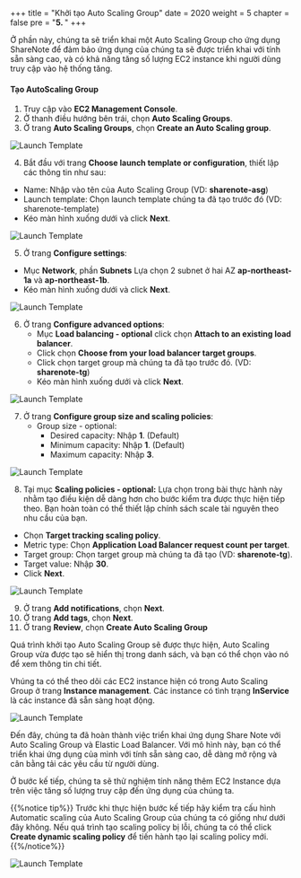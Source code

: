 +++
title = "Khởi tạo Auto Scaling Group"
date = 2020
weight = 5
chapter = false
pre = "<b>5. </b>"
+++

Ở phần này, chúng ta sẽ triển khai một Auto Scaling Group cho ứng dụng ShareNote để đảm bảo ứng dụng của chúng ta sẽ được triển khai với tính sẵn sàng cao, và có khả năng tăng số lượng EC2 instance khi người dùng truy cập vào hệ thống tăng.

#### Tạo AutoScaling Group

1. Truy cập vào **EC2 Management Console**.
2. Ở thanh điều hướng bên trái, chọn **Auto Scaling Groups**.
3. Ở trang **Auto Scaling Groups**, chọn **Create an Auto Scaling group**.

![Launch Template](/images/asg/034.png?width=90pc)

4. Bắt đầu với trang **Choose launch template or configuration**, thiết lập các thông tin như sau:
  + Name: Nhập vào tên của Auto Scaling Group (VD: **sharenote-asg**)
  + Launch template: Chọn launch template chúng ta đã tạo trước đó (VD: sharenote-template)
  + Kéo màn hình xuống dưới và click **Next**.

![Launch Template](/images/asg/035.png?width=90pc)

5. Ở trang **Configure settings**:
  + Mục **Network**, phần **Subnets**  Lựa chọn 2 subnet ở hai AZ  **ap-northeast-1a** và **ap-northeast-1b**.
  + Kéo màn hình xuống dưới và click **Next**.

![Launch Template](/images/asg/036.png?width=90pc)

6. Ở trang **Configure advanced options**:
   + Mục **Load balancing - optional** click chọn **Attach to an existing load balancer**.
   + Click chọn **Choose from your load balancer target groups**.
   + Click chọn target group  mà chúng ta đã tạo trước đó. (VD: **sharenote-tg**)
   + Kéo màn hình xuống dưới và click **Next**.

![Launch Template](/images/asg/037.png?width=90pc)

7. Ở trang **Configure group size and scaling policies**:
    - Group size - optional:
      - Desired capacity: Nhập **1**. (Default)
      - Minimum capacity: Nhập **1**. (Default)
      - Maximum capacity: Nhập **3**.

![Launch Template](/images/asg/038.png?width=90pc)

8. Tại mục **Scaling policies - optional:** Lựa chọn trong bài thực hành này nhằm tạo điều kiện dễ dàng hơn cho bước kiểm tra được thực hiện tiếp theo. Bạn hoàn toàn có thể thiết lập chính sách scale tài nguyên theo nhu cầu của bạn.
  + Chọn **Target tracking scaling policy**.
  + Metric type: Chọn **Application Load Balancer request count per target**.
  + Target group: Chọn target group mà chúng ta đã tạo (VD: **sharenote-tg**).
  + Target value: Nhập **30**.
  + Click **Next**.

![Launch Template](/images/asg/039.png?width=90pc)

9. Ở trang **Add notifications**, chọn **Next**.
10. Ở trang **Add tags**, chọn **Next**.
11. Ở trang **Review**, chọn **Create Auto Scaling Group**

Quá trình khởi tạo Auto Scaling Group sẽ được thực hiện, Auto Scaling Group vừa được tạo sẽ hiển thị trong danh sách, và bạn có thể chọn vào nó để xem thông tin chi tiết. 

Vhúng ta có thể theo dõi các EC2 instance hiện có trong Auto Scaling Group ở trang **Instance management**. Các instance có tình trạng **InService** là các instance đã sẵn sàng hoạt động.

![Launch Template](/images/asg/040.png?width=90pc)


Đến đây, chúng ta đã hoàn thành việc triển khai ứng dụng Share Note với Auto Scaling Group và Elastic Load Balancer. Với mô hình này, bạn có thể triển khai ứng dụng của mình với tính sẵn sàng cao, dễ dàng mở rộng và cân bằng tải các yêu cầu từ người dùng.

Ở bước kế tiếp, chúng ta sẽ thử nghiệm tính năng thêm EC2 Instance dựa trên việc tăng số lượng truy cập đến ứng dụng của chúng ta.

{{%notice tip%}}
Trước khi thực hiện bước kế tiếp hãy kiểm tra cấu hình Automatic scaling của Auto Scaling Group của chúng ta có giống như dưới đây không. Nếu quá trình tạo scaling policy bị lỗi, chúng ta có thể click **Create dynamic scaling policy** để tiến hành tạo lại scaling policy mới.
{{%/notice%}}

![Launch Template](/images/asg/041.png?width=90pc)
